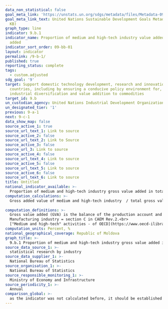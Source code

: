 ```yaml
---
data_non_statistical: false
goal_meta_link: 'https://unstats.un.org/sdgs/metadata/files/Metadata-09-0B-01.pdf '
goal_meta_link_text: United Nations Sustainable Development Goals Metadata (PDF 332
  KB)
graph_type: line
indicator: 9.b.1
indicator_name: Proportion of medium and high-tech industry value added in total value
  added
indicator_sort_order: 09-bb-01
layout: indicator
permalink: /9-b-1/
published: true
reporting_status: complete
tags:
  - custom.adjusted
sdg_goal: '9'
target: Support domestic technology development, research and innovation in developing
  countries, including by ensuring a conducive policy environment for, inter alia,
  industrial diversification and value addition to commodities
target_id: 9.b
un_custodian_agency: United Nations Industrial Development Organization (UNIDO)
un_designated_tier: '1'
previous: 9-a-1
next: 9-c-1
data_show_map: false
source_active_1: true
source_url_text_1: Link to source
source_active_2: false
source_url_text_2: Link to Source
source_active_3: false
source_url_3: Link to source
source_active_4: false
source_url_text_4: Link to source
source_active_5: false
source_url_text_5: Link to source
source_active_6: false
source_url_text_6: Link to source
title: Untitled
national_indicator_available: >-
  Proportion of medium and high-tech industry gross value added in total value added of manufacturing industry
computation_calculations: >-
  Gross added value of medium and high-tech industry  / total gross value added in manufacturing industry *100.<br> 
  
computation_definitions: >-
  Gross value added (GVA) is the balance of the production account and is measured as the difference between the value of manufactured goods and services (assessed at the basic prices) and the intermediary consumption (assessed at the buyer's prices), hence representing the newly created value in the production process. GVA is distributed by economic activities according to  NACE rev.2. <br> 
  Manufacturing industry = section C in CAEM Rev.2.<br> 
  ["Medium and high-tech" activities - of OECD](https://www.oecd-ilibrary.org/science-and-technology/oecd-taxonomy-of-economic-activities-based-on-r-d-intensity_5jlv73sqqp8r-en), or [Eurostat classification](https://ec.europa.eu/eurostat/statistics-explained/index.php/Glossary:High-tech_classification_of_manufacturing_industries) - which are similar with small exceptions.
computation_units: Percent, %
national_geographical_coverage: Republic of Moldova
graph_title: >-
  9.b.1 Proportion of medium and high-tech industry gross value added in total value added of manufacturing industry 
source_data_source_1: >-
  statistical research by industry  
source_data_supplier_1: >-
  National Bureau of Statistics
source_organisation_1: >-
  National Bureau of Statistics
source_responsible_monitoring_1: >-
  Ministry of Economy and Infrastructure
source_periodicity_1: >-
  Annual
comparison_global: >-
  as the indicator was not calculated before, it should be established if it corresponds fully or partially with the list of activities from the industry with advanced or medium technology 
---
```

